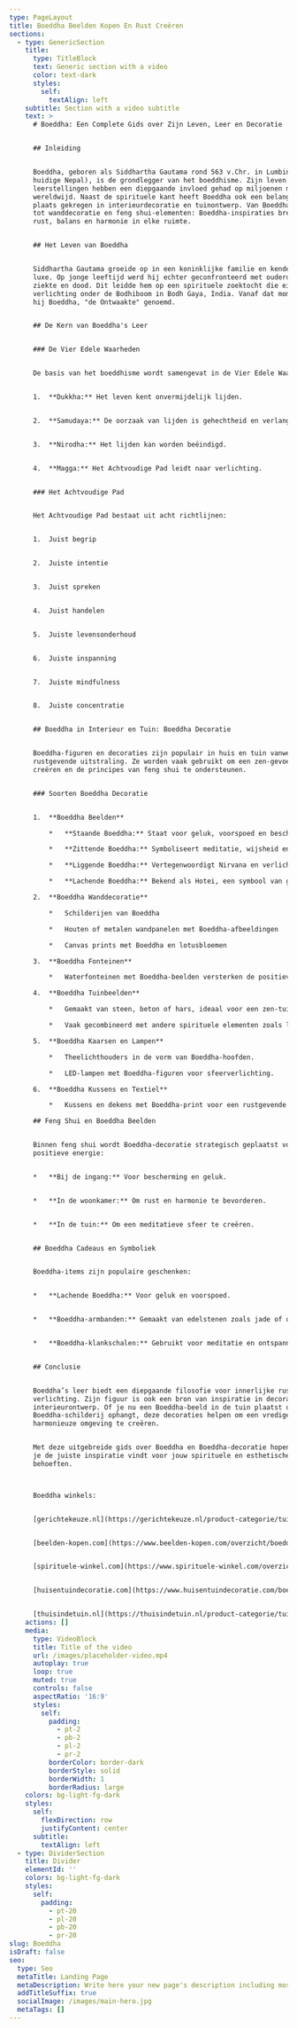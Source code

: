 ```yaml
---
type: PageLayout
title: Boeddha Beelden Kopen En Rust Creëren
sections:
  - type: GenericSection
    title:
      type: TitleBlock
      text: Generic section with a video
      color: text-dark
      styles:
        self:
          textAlign: left
    subtitle: Section with a video subtitle
    text: >
      # Boeddha: Een Complete Gids over Zijn Leven, Leer en Decoratie


      ## Inleiding


      Boeddha, geboren als Siddhartha Gautama rond 563 v.Chr. in Lumbini (het
      huidige Nepal), is de grondlegger van het boeddhisme. Zijn leven en
      leerstellingen hebben een diepgaande invloed gehad op miljoenen mensen
      wereldwijd. Naast de spirituele kant heeft Boeddha ook een belangrijke
      plaats gekregen in interieurdecoratie en tuinontwerp. Van Boeddha-beelden
      tot wanddecoratie en feng shui-elementen: Boeddha-inspiraties brengen
      rust, balans en harmonie in elke ruimte.


      ## Het Leven van Boeddha


      Siddhartha Gautama groeide op in een koninklijke familie en kende alleen
      luxe. Op jonge leeftijd werd hij echter geconfronteerd met ouderdom,
      ziekte en dood. Dit leidde hem op een spirituele zoektocht die eindigde in
      verlichting onder de Bodhiboom in Bodh Gaya, India. Vanaf dat moment werd
      hij Boeddha, "de Ontwaakte" genoemd.


      ## De Kern van Boeddha's Leer


      ### De Vier Edele Waarheden


      De basis van het boeddhisme wordt samengevat in de Vier Edele Waarheden:


      1.  **Dukkha:** Het leven kent onvermijdelijk lijden.


      2.  **Samudaya:** De oorzaak van lijden is gehechtheid en verlangen.


      3.  **Nirodha:** Het lijden kan worden beëindigd.


      4.  **Magga:** Het Achtvoudige Pad leidt naar verlichting.


      ### Het Achtvoudige Pad


      Het Achtvoudige Pad bestaat uit acht richtlijnen:


      1.  Juist begrip


      2.  Juiste intentie


      3.  Juist spreken


      4.  Juist handelen


      5.  Juiste levensonderhoud


      6.  Juiste inspanning


      7.  Juiste mindfulness


      8.  Juiste concentratie


      ## Boeddha in Interieur en Tuin: Boeddha Decoratie


      Boeddha-figuren en decoraties zijn populair in huis en tuin vanwege hun
      rustgevende uitstraling. Ze worden vaak gebruikt om een zen-gevoel te
      creëren en de principes van feng shui te ondersteunen.


      ### Soorten Boeddha Decoratie


      1.  **Boeddha Beelden**

          *   **Staande Boeddha:** Staat voor geluk, voorspoed en bescherming.

          *   **Zittende Boeddha:** Symboliseert meditatie, wijsheid en innerlijke vrede.

          *   **Liggende Boeddha:** Vertegenwoordigt Nirvana en verlichting.

          *   **Lachende Boeddha:** Bekend als Hotei, een symbool van geluk en welvaart.

      2.  **Boeddha Wanddecoratie**

          *   Schilderijen van Boeddha

          *   Houten of metalen wandpanelen met Boeddha-afbeeldingen

          *   Canvas prints met Boeddha en lotusbloemen

      3.  **Boeddha Fonteinen**

          *   Waterfonteinen met Boeddha-beelden versterken de positieve energie en harmonie.

      4.  **Boeddha Tuinbeelden**

          *   Gemaakt van steen, beton of hars, ideaal voor een zen-tuin.

          *   Vaak gecombineerd met andere spirituele elementen zoals lantaarns en pagodes.

      5.  **Boeddha Kaarsen en Lampen**

          *   Theelichthouders in de vorm van Boeddha-hoofden.

          *   LED-lampen met Boeddha-figuren voor sfeerverlichting.

      6.  **Boeddha Kussens en Textiel**

          *   Kussens en dekens met Boeddha-print voor een rustgevende uitstraling.

      ## Feng Shui en Boeddha Beelden


      Binnen feng shui wordt Boeddha-decoratie strategisch geplaatst voor
      positieve energie:


      *   **Bij de ingang:** Voor bescherming en geluk.


      *   **In de woonkamer:** Om rust en harmonie te bevorderen.


      *   **In de tuin:** Om een meditatieve sfeer te creëren.


      ## Boeddha Cadeaus en Symboliek


      Boeddha-items zijn populaire geschenken:


      *   **Lachende Boeddha:** Voor geluk en voorspoed.


      *   **Boeddha-armbanden:** Gemaakt van edelstenen zoals jade of obsidiaan.


      *   **Boeddha-klankschalen:** Gebruikt voor meditatie en ontspanning.


      ## Conclusie


      Boeddha’s leer biedt een diepgaande filosofie voor innerlijke rust en
      verlichting. Zijn figuur is ook een bron van inspiratie in decoratie en
      interieurontwerp. Of je nu een Boeddha-beeld in de tuin plaatst of een
      Boeddha-schilderij ophangt, deze decoraties helpen om een vredige en
      harmonieuze omgeving te creëren.


      Met deze uitgebreide gids over Boeddha en Boeddha-decoratie hopen we dat
      je de juiste inspiratie vindt voor jouw spirituele en esthetische
      behoeften.



      Boeddha winkels:


      [gerichtekeuze.nl](https://gerichtekeuze.nl/product-categorie/tuin-decoratie/boeddha/)


      [beelden-kopen.com](https://www.beelden-kopen.com/overzicht/boeddha-beelden/)


      [spirituele-winkel.com](https://www.spirituele-winkel.com/overzicht/boeddhabeelden/)


      [huisentuindecoratie.com](https://www.huisentuindecoratie.com/boeddhabeeld/)


      [thuisindetuin.nl](https://thuisindetuin.nl/product-categorie/tuin/tuindecoratie/tuinbeelden/boeddhabeelden/)
    actions: []
    media:
      type: VideoBlock
      title: Title of the video
      url: /images/placeholder-video.mp4
      autoplay: true
      loop: true
      muted: true
      controls: false
      aspectRatio: '16:9'
      styles:
        self:
          padding:
            - pt-2
            - pb-2
            - pl-2
            - pr-2
          borderColor: border-dark
          borderStyle: solid
          borderWidth: 1
          borderRadius: large
    colors: bg-light-fg-dark
    styles:
      self:
        flexDirection: row
        justifyContent: center
      subtitle:
        textAlign: left
  - type: DividerSection
    title: Divider
    elementId: ''
    colors: bg-light-fg-dark
    styles:
      self:
        padding:
          - pt-20
          - pl-20
          - pb-20
          - pr-20
slug: Boeddha
isDraft: false
seo:
  type: Seo
  metaTitle: Landing Page
  metaDescription: Write here your new page's description including most relevant keywords.
  addTitleSuffix: true
  socialImage: /images/main-hero.jpg
  metaTags: []
---
```

